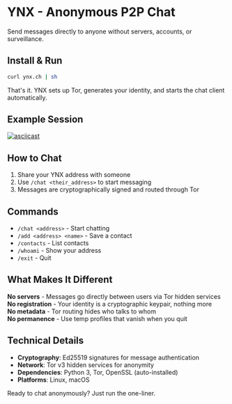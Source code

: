 # YNX - Anonymous P2P Chat

Send messages directly to anyone without servers, accounts, or surveillance.

## Install & Run

```bash
curl ynx.ch | sh
```

That's it. YNX sets up Tor, generates your identity, and starts the chat client automatically.

## Example Session

[![asciicast](https://asciinema.org/a/eWb5feGJN7U8RzGnlSVbEzzU8.svg)](https://asciinema.org/a/eWb5feGJN7U8RzGnlSVbEzzU8)

## How to Chat

1. Share your YNX address with someone
2. Use `/chat <their_address>` to start messaging
3. Messages are cryptographically signed and routed through Tor

## Commands

- `/chat <address>` - Start chatting
- `/add <address> <name>` - Save a contact
- `/contacts` - List contacts
- `/whoami` - Show your address
- `/exit` - Quit

## What Makes It Different

**No servers** - Messages go directly between users via Tor hidden services  
**No registration** - Your identity is a cryptographic keypair, nothing more  
**No metadata** - Tor routing hides who talks to whom  
**No permanence** - Use temp profiles that vanish when you quit

## Technical Details

- **Cryptography**: Ed25519 signatures for message authentication
- **Network**: Tor v3 hidden services for anonymity  
- **Dependencies**: Python 3, Tor, OpenSSL (auto-installed)
- **Platforms**: Linux, macOS

Ready to chat anonymously? Just run the one-liner.
